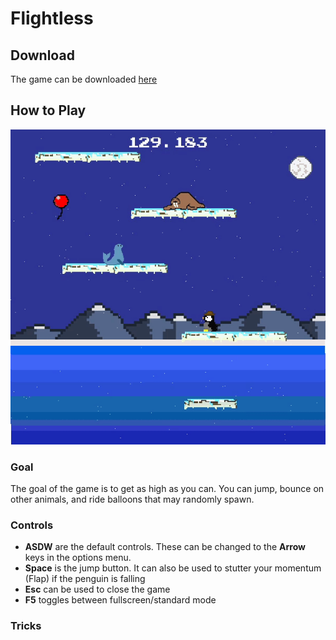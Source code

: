 # Flightless

## Download

The game can be downloaded [here](https://drive.google.com/file/d/1LDzizuABTKBxqS-VQTg8leSHrN05Qb_l/view?usp=sharing)

## How to Play
  ![Demo](gifs/flightless_demo.gif)
  
### Goal
  The goal of the game is to get as high as you can. You can jump, bounce on other animals, and ride balloons that may randomly spawn.
  
### Controls

+ **ASDW** are the default controls. These can be changed to the **Arrow** keys in the options menu.
+ **Space** is the jump button. It can also be used to stutter your momentum (Flap) if the penguin is falling
+ **Esc** can be used to close the game
+ **F5** toggles between fullscreen/standard mode

### Tricks

